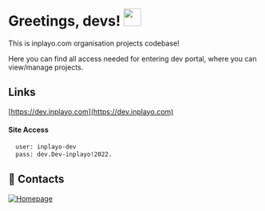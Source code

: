 
# Greetings, devs! <img src="https://raw.githubusercontent.com/MartinHeinz/MartinHeinz/master/wave.gif" width="35px">


This is inplayo.com organisation projects codebase!

Here you can find all access needed for entering dev portal,
where you can view/manage projects.
## Links

[https://dev.inplayo.com](https://dev.inplayo.com)
#### Site Access
```bash
  user: inplayo-dev
  pass: dev.Dev-inplayo!2022.
```


## 🔗 Contacts
[![Homepage](https://img.shields.io/badge/homepage-000?style=for-the-badge&logo=ko-fi&logoColor=white)](https://inplayo.com/)


